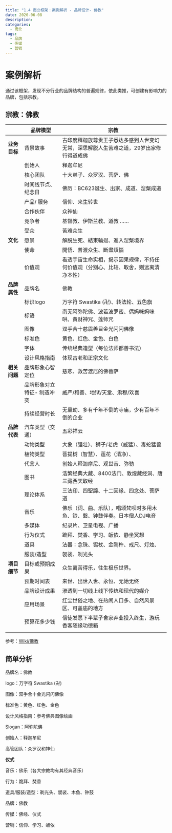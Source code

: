 ```yaml
---
title: "1.4 商业框架：案例解析 - 品牌设计- 佛教"
date: 2020-06-08
description:
categories:
  - 商业
tags:
  - 品牌
  - 传媒
  - 营销
---
```



# 案例解析

通过该框架，发现不分行业的品牌结构的普遍规律，依此类推，可创建有影响力的品牌，包括宗教。

## 宗教：佛教

|  | **品牌模型** | **宗教** |
| --- | --- | --- |
| **业务目标** | 背景故事 | 古印度释迦族尊贵王子悉达多感到人世变幻无常，深思解脱人生苦难之道，29岁出家修行得道成佛 |
|  | 创始人 | 释迦牟尼 |
|  | 核心团队 | 十大弟子、众罗汉、菩萨、佛 |
|  | 时间线节点、纪念日 | 佛历：BC623诞生、出家、成道、湼槃成道 |
|  | 产品/ 服务 | 信仰、来生转世 |
|  | 合作伙伴 | 众神仙 |
|  | 竞争者 | 基督教、伊斯兰教、道教 …… |
|  | 受众 | 苦难众生 |
| **文化** | 愿景 | 解脱生死、結束輪迴、進入涅槃境界 |
|  | 使命 | 開悟、普渡众生、斷盡煩惱 |
|  | 价值观 | 看透宇宙生命实相，揭示因果规律，不持任何价值观（分别心、比较、取舍，则远离清净本性） |
| **品牌属性** | 品牌名 | 佛教 |
|  | 标识logo | 万字符 Swastika (卍)、转法轮、五色旗 |
|  | 标语 | 南无阿弥陀佛、波若波罗蜜、偶妈咪妈咪哄、黄财神咒、莲师咒 |
|  | 图像 | 双手合十慈眉善目金光闪闪佛像 |
|  | 标准色 | 黄色、红色、金色、白色 |
|  | 字体 | 传统经典造型（每位法师都善书法） |
|  | 设计风格指南 | 体现古老和正宗文化 |
| **相关问题** | 品牌形象心智定位 | 慈悲、救苦渡厄的佛菩萨 |
|  | 品牌形象对立特征- 制造冲突 | 威严/和善、地狱/天堂、肃穆/欢喜 |
|  | 持续经营时长 | 无量劫、多有千年不倒的寺庙，少有百年不倒的企业 |
| **品牌代表** | 汽车类型（交通） | 五彩祥云 |
|  | 动物类型 | 大象（强壮）、狮子/老虎（威猛）、毒蛇猛兽 |
|  | 植物类型 | 菩提树（智慧）、莲花（清净）、 |
|  | 代言人 | 创始人释迦摩尼、观世音、弥勒 |
|  | 图书 | 浩繁经典大藏、8400法门、敦煌藏经洞、唐三藏西天取经 |
|  | 理论体系 | 三法印、四聖諦、十二因缘、四念处、菩萨道 |
|  | 音乐 | 佛乐（词、曲、乐队），唱颂梵呗时多用木鱼、铃、磬、钟鼓伴奏。日本僧人DJ电音 |
|  | 多媒体 | 纪录片、卫星电视、广播 |
|  | 行为仪式 | 跪拜、焚香、学习、皈依、静坐冥想 |
|  | 道具 | 法器：念珠、锡杖、金刚杵、戒尺、灯烛、 |
|  | 服装/造型 | 袈裟、剃光头 |
| **项目细节** | 目标或预期成果 | 众生离苦得乐，往生极乐世界。 |
|  | 预期时间表 | 来世、出世入世、永恒、无始无终 |
|  | 品牌设计成果 | 渗透到一切线上线下传统和现代的媒介 |
|  | 应用场景 | 红尘世俗之地、在热闹人口多、自然风景区、可盖庙的地方 |
|  | 预算花多少钱 | 信徒发愿下半辈子舍家弃业投入终生，游玩香客随缘功德箱 |
|  |  |  |


参考：[Wiki/佛教](https://zh.wikipedia.org/wiki/%E4%BD%9B%E6%95%99)

## 简单分析

品牌名：佛教

logo：万字符  Swastika (卍)

图像：双手合十金光闪闪佛像

标准色：黄色、红色、金色

设计风格指南：参考佛典图像绘画

Slogan：阿弥陀佛

创始人：释迦牟尼

高管团队：众罗汉和神仙

**仪式**

音乐：佛乐（各大宗教均有其经典音乐）

行为：跪拜、焚香

道具/服装/造型：剃光头、袈裟、木鱼、钟鼓

品牌：佛教

传媒：佛经、仪式

营销：信仰、学习、皈依
